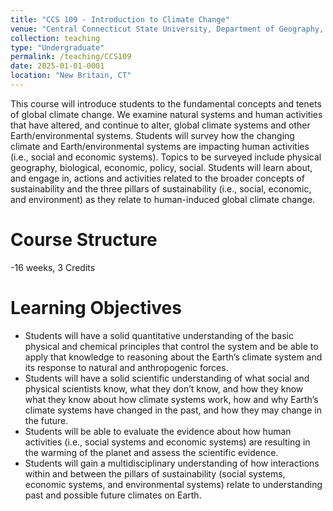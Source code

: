 ```yaml
---
title: "CCS 109 - Introduction to Climate Change"
venue: "Central Connecticut State University, Department of Geography, Anthropology and Tourism"
collection: teaching
type: "Undergraduate"
permalink: /teaching/CCS109
date: 2025-01-01-0001
location: "New Britain, CT"
---
```


This course will introduce students to the fundamental concepts and tenets of global climate change. We examine natural systems and human activities that have altered, and continue to alter, global climate systems and other Earth/environmental systems. Students will survey how the changing climate and Earth/environmental systems are impacting human activities (i.e., social and economic systems). Topics to be surveyed include physical geography, biological, economic, policy, social. Students will learn about, and engage in, actions and activities related to the broader concepts of sustainability and the three pillars of sustainability (i.e., social, economic, and environment) as they relate to human-induced global climate change.

Course Structure
======
-16 weeks, 3 Credits

Learning Objectives
======
- Students will have a solid quantitative understanding of the basic physical and chemical principles that control the system and be able to apply that knowledge to reasoning about the Earth’s climate system and its response to natural and anthropogenic forces.
- Students will have a solid scientific understanding of what social and physical scientists know, what they don’t know, and how they know what they know about how climate systems work, how and why Earth’s climate systems have changed in the past, and how they may change in the future.
- Students will be able to evaluate the evidence about how human activities (i.e., social systems and economic systems) are resulting in the warming of the planet and assess the scientific evidence.
- Students will gain a multidisciplinary understanding of how interactions within and between the pillars of sustainability (social systems, economic systems, and environmental systems) relate to understanding past and possible future climates on Earth.

